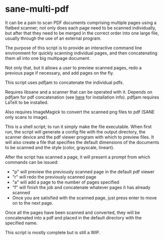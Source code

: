 # sane-multi-pdf
It can be a pain to scan PDF documents comprising multiple pages using a flatbed scanner; not only does each page need to be scanned individually, but after that they need to be merged in the correct order into one large file, usually through the use of an external program. 

The purpose of this script is to provide an interactive command line environment for quickly scanning individual pages, and then concatenating them all into one big multipage document.

Not only that, but it allows a user to preview scanned pages, redo a previous page if necessary, and add pages on the fly.

This script uses pdfjam to concatenate the individual pdfs.

Requires libsane and a scanner that can be operated with it.
Depends on pdfjam for pdf concatenation (see [here](https://warwick.ac.uk/fac/sci/statistics/staff/academic-research/firth/software/pdfjam/) for installation info). pdfjam requires LaTeX to be installed.

Also requires ImageMagick to convert the scanned png files to pdf (SANE only scans to image).

This is a shell script; to run it simply make the file executable.
When first run, the script will generate a config file with the output directory, the scanner device and the pdf viewer program with which to preview files. It will also create a file that specifies the default dimensions of the documents to be scanned and the style (color, grayscale, lineart).

After the script has scanned a page, it will present a prompt from which commands can be issued:

* "p" will preview the previously scanned page in the default pdf viewer
* "r" will redo the previously scanned page
* "a" will add a page to the number of pages specified
* "f" will finish the job and concatenate whatever pages it has already scanned
* Once you are satisfied with the scanned page, just press enter to move on to the next page.

Once all the pages have been scanned and converted, they will be concatenated into a pdf and placed in the default directory with the specified name.

This script is mostly complete but is still a WIP.
